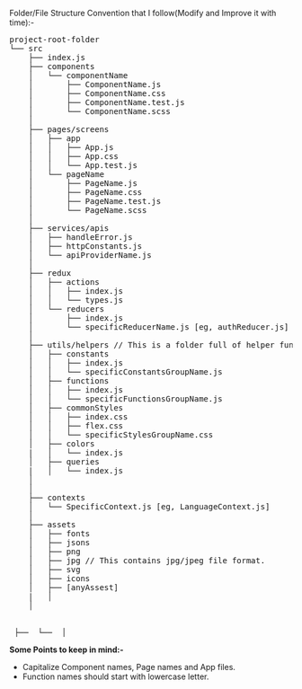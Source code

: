 Folder/File Structure Convention that I follow(Modify and Improve it with time):-   
<pre>
project-root-folder
└── src
    ├── index.js
    ├── components
    │   └── componentName
    │       ├── ComponentName.js
    │       ├── ComponentName.css
    │       ├── ComponentName.test.js
    │       └── ComponentName.scss
    │ 
    ├── pages/screens
    │	├── app
    │	│   ├── App.js
    │	│   ├── App.css
    │	│   └── App.test.js
    │   └── pageName
    │	    ├── PageName.js
    │	    ├── PageName.css
    │       ├── PageName.test.js
    │       └── PageName.scss
    │
    ├── services/apis
    │   ├──	handleError.js
    │   ├── httpConstants.js
    │   └── apiProviderName.js
    │
    ├── redux  
    │   ├── actions
    │   │   ├── index.js
    │	│   └── types.js
    │   └── reducers
    │       ├── index.js
    │       └── specificReducerName.js [eg, authReducer.js]
    │
    ├── utils/helpers // This is a folder full of helper functions that are used globally.
    │   ├── constants
    │   │   ├── index.js           
    │   │   └── specificConstantsGroupName.js
    │	├── functions
    │   │   ├── index.js
    │   │  	└── specificFunctionsGroupName.js
    │   ├── commonStyles
    │   │   ├── index.css
    │   │   ├── flex.css
    │   │   └── specificStylesGroupName.css
    │   ├── colors
    |   │   └── index.js   
    │   ├── queries
    |   │   └── index.js 
    │   
    │
    ├── contexts
    │   └── SpecificContext.js [eg, LanguageContext.js]
    │
    ├── assets    
    │   ├── fonts 
    │   ├── jsons
    │   ├── png 
    │   ├── jpg // This contains jpg/jpeg file format.
    │   ├── svg   
    │   ├── icons  
    │   ├── [anyAssest]
    |   │   
    │

​	
 ├──  └──  │
</pre>

__Some Points to keep in mind:-__
 * Capitalize Component names, Page names and App files.   
 * Function names should start with lowercase letter.   
